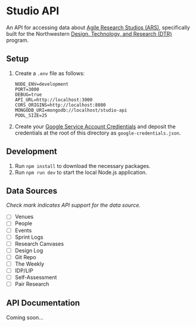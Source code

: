 # Studio API
An API for accessing data about [Agile Research Studios (ARS)](http://agileresearch.io/), specifically built for the Northwestern [Design, Technology, and Research (DTR)](http://dtr.northwestern.edu) program. 

## Setup
1. Create a `.env` file as follows:
    ```
    NODE_ENV=development
   PORT=3000
   DEBUG=true
   API_URL=http://localhost:3000
   CORS_ORIGINS=http://localhost:8080
   MONGODB_URI=mongodb://localhost/studio-api
   POOL_SIZE=25
    ```
2. Create your [Google Service Account Credientials](https://github.com/theoephraim/node-google-spreadsheet#service-account-recommended-method) and deposit the credentials at the root of this directory as `google-credentials.json`.

## Development
1. Run `npm install` to download the necessary packages.
2. Run `npm run dev` to start the local Node.js application.  

## Data Sources
_Check mark indicates API support for the data source._
- [ ] Venues
- [ ] People
- [ ] Events
- [ ] Sprint Logs
- [ ] Research Canvases
- [ ] Design Log
- [ ] Git Repo
- [ ] The Weekly
- [ ] IDP/LIP
- [ ] Self-Assessment
- [ ] Pair Research

## API Documentation
Coming soon...